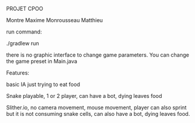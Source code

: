 PROJET CPOO

Montre Maxime
Monrousseau Matthieu

run command:

./gradlew run

there is no graphic interface to change game parameters. You can change the game preset in Main.java

Features: 

basic IA just trying to eat food

Snake playable, 1 or 2 player, can have a bot, dying leaves food

Slither.io, no camera movement, mouse movement, player can also sprint but it is not consuming snake cells, can also have a bot, dying leaves food.